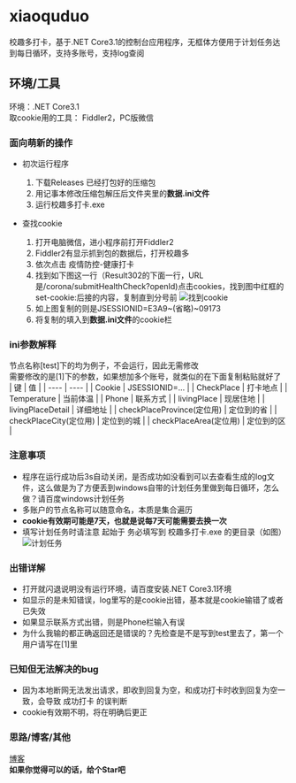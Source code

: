 # xiaoquduo
校趣多打卡，基于.NET Core3.1的控制台应用程序，无框体方便用于计划任务达到每日循环，支持多账号，支持log查阅

## 环境/工具

环境：.NET Core3.1 <br />
取cookie用的工具： Fiddler2，PC版微信<br />

### 面向萌新的操作

* 初次运行程序
    1. 下载Releases 已经打包好的压缩包<br />
    2. 用记事本修改压缩包解压后文件夹里的**数据.ini文件**<br />
    3. 运行校趣多打卡.exe<br />
    
* 查找cookie
    1. 打开电脑微信，进小程序前打开Fiddler2<br />
    2. Fiddler2有显示抓到包的数据后，打开校趣多<br />
    3. 依次点击 疫情防控-健康打卡<br />
    4. 找到如下图这一行（Result302的下面一行，URL是/corona/submitHealthCheck?openId)点击cookies，找到图中红框的set-cookie:后接的内容，复制直到分号前
![找到cookie](https://www.z4a.net/images/2020/10/27/2020-10-27_16-46-07.png)
    5. 如上图复制的则是JSESSIONID=E3A9~(省略)~09173<br />
    6. 将复制的填入到**数据.ini文件**的cookie栏<br />

### ini参数解释
节点名称\[test]下的均为例子，不会运行，因此无需修改<br />
需要修改的是\[1]下的参数，如果想加多个账号，就类似的在下面复制粘贴就好了<br />
|  键   | 值  |
|  ----  | ----  |
| Cookie  | JSESSIONID=... |
| CheckPlace  | 打卡地点 |
| Temperature  | 当前体温 |
| Phone  | 联系方式 |
| livingPlace  | 现居住地 |
| livingPlaceDetail  | 详细地址 |
| checkPlaceProvince(定位用)  | 定位到的省 |
| checkPlaceCity(定位用)  | 定位到的城 |
| checkPlaceArea(定位用)  | 定位到的区 |

### 注意事项

* 程序在运行成功后3s自动关闭，是否成功如没看到可以去查看生成的log文件，这么做是为了方便丢到windows自带的计划任务里做到每日循环，怎么做？请百度windows计划任务<br />
* 多账户的节点名称可以随意命名，本质是集合遍历
* **cookie有效期可能是7天，也就是说每7天可能需要去换一次**
* 填写计划任务时请注意 起始于 务必填写到 校趣多打卡.exe 的更目录（如图）
![计划任务](https://www.z4a.net/images/2020/10/27/2020-10-27_21-16-52.png)

### 出错详解

* 打开就闪退说明没有运行环境，请百度安装.NET Core3.1环境<br />
* 如显示的是未知错误，log里写的是cookie出错，基本就是cookie输错了或者已失效<br />
* 如果显示联系方式出错，则是Phone栏输入有误<br />
* 为什么我输的都正确返回还是错误的？先检查是不是写到test里去了，第一个用户请写在\[1]里<br />

### 已知但无法解决的bug
* 因为本地断网无法发出请求，即收到回复为空，和成功打卡时收到回复为空一致，会导致 成功打卡 的误判断
* cookie有效期不明，将在明确后更正

### 思路/博客/其他
[博客](https://hd80606b.com/xiaoquduo/)<br />
**如果你觉得可以的话，给个Star吧**

